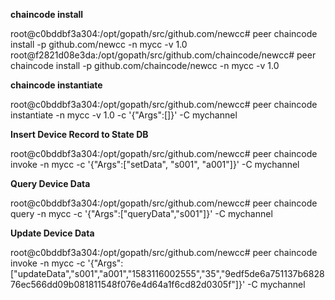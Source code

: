 **chaincode install**


root@c0bddbf3a304:/opt/gopath/src/github.com/newcc# peer chaincode install -p github.com/newcc -n mycc -v 1.0
root@f2821d08e3da:/opt/gopath/src/github.com/chaincode/newcc# peer chaincode install -p github.com/chaincode/newcc -n mycc -v 1.0



**chaincode instantiate**


root@c0bddbf3a304:/opt/gopath/src/github.com/newcc# peer chaincode instantiate -n mycc -v 1.0 -c '{"Args":[]}' -C mychannel



**Insert Device Record to State DB**


root@c0bddbf3a304:/opt/gopath/src/github.com/newcc# peer chaincode invoke -n mycc -c '{"Args":["setData", "s001", "a001"]}' -C mychannel



**Query Device Data**


root@c0bddbf3a304:/opt/gopath/src/github.com/newcc# peer chaincode query -n mycc -c '{"Args":["queryData","s001"]}' -C mychannel



**Update Device Data**


root@c0bddbf3a304:/opt/gopath/src/github.com/newcc# peer chaincode invoke -n mycc -c '{"Args":["updateData","s001","a001","1583116002555","35","9edf5de6a751137b682876ec566dd09b081811548f076e4d64a1f6cd82d0305f"]}' -C mychannel

